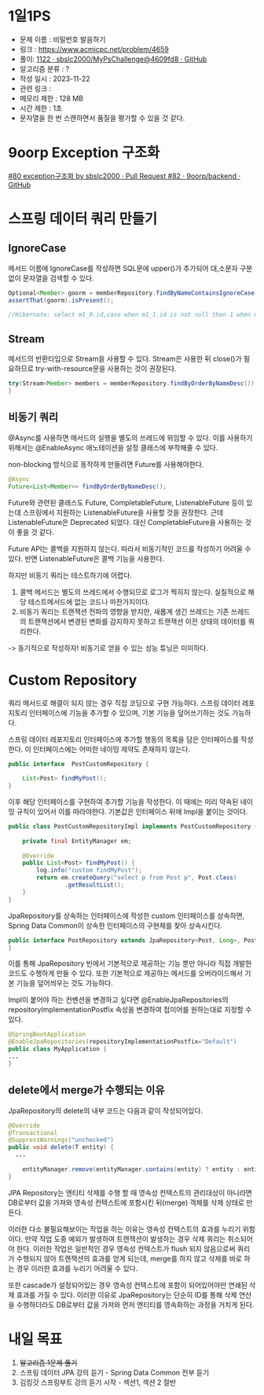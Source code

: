 # 1일1PS
 * 문제 이름 : 비밀번호 발음하기
 * 링크 : https://www.acmicpc.net/problem/4659
 * 풀이: [1122 · sbslc2000/MyPsChallenge@4609fd8 · GitHub](https://github.com/sbslc2000/MyPsChallenge/commit/4609fd899d1c31d3e485887528aa2bbc885ebfa2)
 * 알고리즘 분류 : ?
 * 작성 일시 : 2023-11-22
 * 관련 링크 :
 * 메모리 제한 :  128 MB
 * 시간 제한 : 1초
 * 문자열을 한 번 스캔하면서 품질을 평가할 수 있을 것 같다.

# 9oorp Exception 구조화
[#80 exception구조화 by sbslc2000 · Pull Request #82 · 9oorp/backend · GitHub](https://github.com/9oorp/backend/pull/82)

# 스프링 데이터 쿼리 만들기 
## IgnoreCase
메서드 이름에 IgnoreCase를 작성하면 SQL문에 upper()가 추가되어 대,소문자 구분없이 문자열을 검색할 수 있다.
```java
Optional<Member> goorm = memberRepository.findByNameContainsIgnoreCase("Goorm"); 
assertThat(goorm).isPresent();

//Hibernate: select m1_0.id,case when m1_1.id is not null then 1 when m1_0.id is not null then 0 end,m1_0.age,m1_0.name,m1_1.customer_name from member m1_0 left join customer m1_1 on m1_0.id=m1_1.id where upper(m1_0.name) like upper(?) escape '\'
```

## Stream
메서드의 반환타입으로 Stream을 사용할 수 있다. Stream은 사용한 뒤 close()가 필요하므로 try-with-resource문을 사용하는 것이 권장된다.
```java
try(Stream<Member> members = memberRepository.findByOrderByNameDesc()) {        assertThat(members.findFirst().get()).hasFieldOrPropertyWithValue("name","ZZZ"); 
}
```

## 비동기 쿼리 
@Async를 사용하면 메서드의 실행을 별도의 쓰레드에 위임할 수 있다. 이를 사용하기 위해서는 @EnableAsync 애노테이션을 설정 클래스에 부착해줄 수 있다.

non-blocking 방식으로 동작하게 만들려면 Future를 사용해야한다.
```java
@Async  
Future<List<Member>> findByOrderByNameDesc();
```

Future와 관련된 클래스도 Future, CompletableFuture, ListenableFuture 등이 있는데 스프링에서 지원하는 ListenableFuture을 사용할 것을 권장한다. 근데 ListenableFuture은 Deprecated 되었다. 대신 CompletableFuture을 사용하는 것이 좋을 것 같다.

Future API는 콜백을 지원하지 않는다. 따라서 비동기적인 코드를 작성하기 어려울 수 있다. 반면 ListenableFuture은 콜백 기능을 사용한다.

하지만 비동기 쿼리는 테스트하기에 어렵다.
1. 콜백 메서드는 별도의 쓰레드에서 수행되므로 로그가 찍히지 않는다. 실질적으로 해당 테스트메서드에 없는 코드나 마찬가지이다. 
2. 비동기 쿼리는 트랜잭션 전파의 영향을 받지만, 새롭게 생긴 쓰레드는 기존 쓰레드의 트랜잭션에서 변경된 변화를 감지하지 못하고 트랜잭션 이전 상태의 데이터를 쿼리한다.

-> 동기적으로 작성하자! 비동기로 얻을 수 있는 성능 튜닝은 미미하다. 

# Custom Repository
쿼리 메서드로 해결이 되지 않는 경우 직접 코딩으로 구현 가능하다.
스프링 데이터 레포지토리 인터페이스에 기능을 추가할 수 있으며, 기본 기능을 덮어쓰기하는 것도 가능하다.

스프링 데이터 레포지토리 인터페이스에 추가할 행동의 목록을 담은 인터페이스를 작성한다. 이 인터페이스에는 어떠한 네이밍 제약도 존재하지 않는다.
```java
public interface  PostCustomRepository {  
  
    List<Post> findMyPost();  
}
```

이후 해당 인터페이스를 구현하여 추가할 기능을 작성한다. 이 때에는 미리 약속된 네이밍 규칙이 있어서 이를 따라야한다. 기본값은 인터페이스 뒤에 Impl을 붙이는 것이다.
```java
public class PostCustomRepositoryImpl implements PostCustomRepository {  
  
    private final EntityManager em;  
  
    @Override  
    public List<Post> findMyPost() {  
        log.info("custom findMyPost");  
        return em.createQuery("select p from Post p", Post.class)  
                .getResultList();  
    }  
}
```

JpaRepository를 상속하는 인터페이스에 작성한 custom 인터페이스를 상속하면, Spring Data Common이 상속한 인터페이스의 구현체를 찾아 상속시킨다.
```java
public interface PostRepository extends JpaRepository<Post, Long>, PostCustomRepository {  
}
```

이를 통해 JpaRepository 빈에서 기본적으로 제공하는 기능 뿐만 아니라 직접 개발한 코드도 수행하게 만들 수 있다. 또한 기본적으로 제공하는 메서드를 오버라이드해서 기본 기능을 덮어씌우는 것도 가능하다.


Impl이 붙어야 하는 컨벤션을 변경하고 싶다면 @EnableJpaRepositories의 repositoryImplementationPostfix 속성을 변경하여 접미어를 원하는대로 지정할 수 있다.
```java
@SpringBootApplication
@EnableJpaRepositories(repositoryImplementationPostfix="Default")
public class MyApplication { 
...
}
```

## delete에서 merge가 수행되는 이유
JpaRepository의 delete의 내부 코드는 다음과 같이 작성되어있다.
```java
@Override  
@Transactional  
@SuppressWarnings("unchecked")  
public void delete(T entity) {  
  ...
  
    entityManager.remove(entityManager.contains(entity) ? entity : entityManager.merge(entity));  
}
```

JPA Repository는 엔티티 삭제를 수행 할 때 영속성 컨텍스트의 관리대상이 아니라면 DB로부터 값을 가져와 영속성 컨텍스트에 포함시킨 뒤(merge) 객체를 삭제 상태로 만든다.

이러한 다소 불필요해보이는 작업을 하는 이유는 영속성 컨텍스트의 효과를 누리기 위함이다. 만약 작업 도중 예외가 발생하여 트랜잭션이 발생하는 경우 삭제 쿼리는 취소되어야 한다. 이러한 작업은 일반적인 경우 영속성 컨텍스트가 flush 되지 않음으로써 쿼리가 수행되지 않아 트랜잭션의 효과를 얻게 되는데, merge를 하지 않고 삭제를 바로 하는 경우 이러한 효과를 누리기 어려울 수 있다.

또한 cascade가 설정되어있는 경우 영속성 컨텍스트에 포함이 되어있어야만 연쇄된 삭제 효과를 가질 수 있다. 이러한 이유로 JpaRepository는 단순히 ID를 통해 삭제 연산을 수행하더라도 DB로부터 값을 가져와 먼저 엔티티를 영속화하는 과정을 거치게 된다.




# 내일 목표
1. ~~알고리즘 1문제 풀기~~
2. 스프링 데이터 JPA 강의 듣기 - Spring Data Common 전부 듣기
3. 김킹갓 스프링부트 강의 듣기 시작 - 섹션1, 섹션 2 절반
